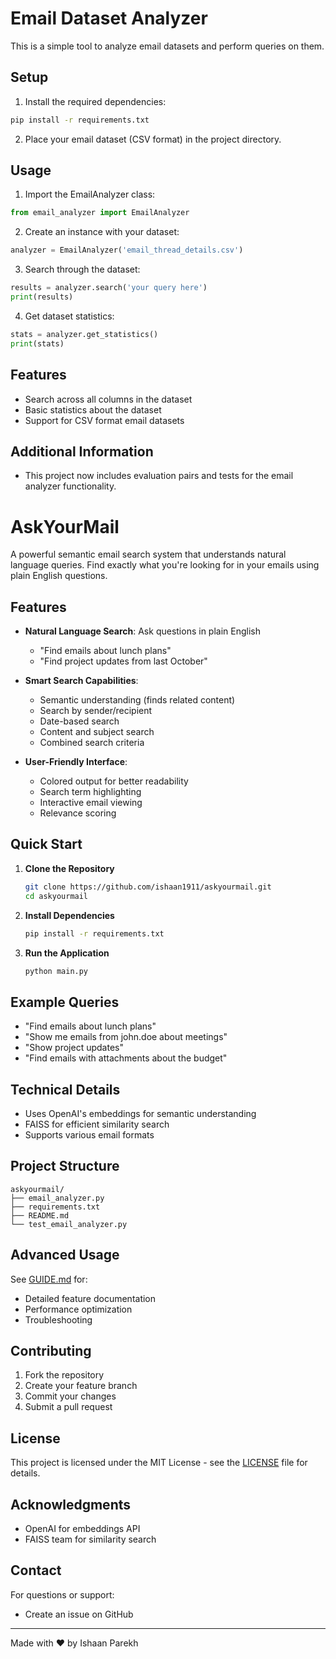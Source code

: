 # Email Dataset Analyzer

This is a simple tool to analyze email datasets and perform queries on them.

## Setup

1. Install the required dependencies:
```bash
pip install -r requirements.txt
```

2. Place your email dataset (CSV format) in the project directory.

## Usage

1. Import the EmailAnalyzer class:
```python
from email_analyzer import EmailAnalyzer
```

2. Create an instance with your dataset:
```python
analyzer = EmailAnalyzer('email_thread_details.csv')
```

3. Search through the dataset:
```python
results = analyzer.search('your query here')
print(results)
```

4. Get dataset statistics:
```python
stats = analyzer.get_statistics()
print(stats)
```

## Features

- Search across all columns in the dataset
- Basic statistics about the dataset
- Support for CSV format email datasets

## Additional Information

- This project now includes evaluation pairs and tests for the email analyzer functionality.

# AskYourMail 

A powerful semantic email search system that understands natural language queries. Find exactly what you're looking for in your emails using plain English questions.

## Features

- **Natural Language Search**: Ask questions in plain English
  - "Find emails about lunch plans"
  - "Find project updates from last October"

- **Smart Search Capabilities**:
  - Semantic understanding (finds related content)
  - Search by sender/recipient
  - Date-based search
  - Content and subject search
  - Combined search criteria

- **User-Friendly Interface**:
  - Colored output for better readability
  - Search term highlighting
  - Interactive email viewing
  - Relevance scoring

## Quick Start

1. **Clone the Repository**
   ```bash
   git clone https://github.com/ishaan1911/askyourmail.git
   cd askyourmail
   ```

2. **Install Dependencies**
   ```bash
   pip install -r requirements.txt
   ```

3. **Run the Application**
   ```bash
   python main.py
   ```

## Example Queries

- "Find emails about lunch plans"
- "Show me emails from john.doe about meetings"
- "Show project updates"
- "Find emails with attachments about the budget"

## Technical Details

- Uses OpenAI's embeddings for semantic understanding
- FAISS for efficient similarity search
- Supports various email formats

## Project Structure

```
askyourmail/
├── email_analyzer.py
├── requirements.txt
├── README.md
└── test_email_analyzer.py
```

## Advanced Usage

See [GUIDE.md](GUIDE.md) for:
- Detailed feature documentation
- Performance optimization
- Troubleshooting

## Contributing

1. Fork the repository
2. Create your feature branch
3. Commit your changes
4. Submit a pull request

## License

This project is licensed under the MIT License - see the [LICENSE](LICENSE) file for details.

## Acknowledgments

- OpenAI for embeddings API
- FAISS team for similarity search

## Contact

For questions or support:
- Create an issue on GitHub

---
Made with ❤️ by Ishaan Parekh

